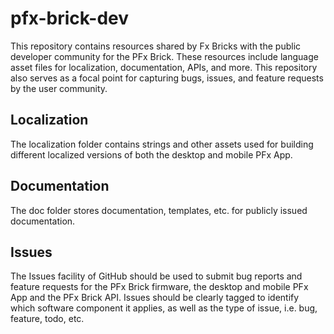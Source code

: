 # pfx-brick-dev

This repository contains resources shared by Fx Bricks with the public developer community for the PFx Brick. These resources include language asset files for localization, documentation, APIs, and more. This repository also serves as a focal point for capturing bugs, issues, and feature requests by the user community.

## Localization

The localization folder contains strings and other assets used for building different localized versions of both the desktop and mobile PFx App.

## Documentation

The doc folder stores documentation, templates, etc. for publicly issued documentation.

## Issues

The Issues facility of GitHub should be used to submit bug reports and feature requests for the PFx Brick firmware, the desktop and mobile PFx App and the PFx Brick API.  Issues should be clearly tagged to identify which software component it applies, as well as the type of issue, i.e. bug, feature, todo, etc. 
